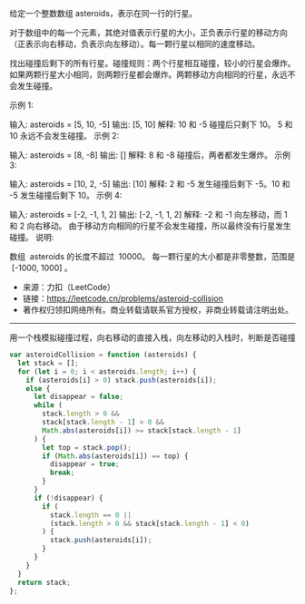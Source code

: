 给定一个整数数组 asteroids，表示在同一行的行星。

对于数组中的每一个元素，其绝对值表示行星的大小，正负表示行星的移动方向（正表示向右移动，负表示向左移动）。每一颗行星以相同的速度移动。

找出碰撞后剩下的所有行星。碰撞规则：两个行星相互碰撞，较小的行星会爆炸。如果两颗行星大小相同，则两颗行星都会爆炸。两颗移动方向相同的行星，永远不会发生碰撞。

示例 1:

输入:
asteroids = [5, 10, -5]
输出: [5, 10]
解释:
10 和 -5 碰撞后只剩下 10。 5 和 10 永远不会发生碰撞。
示例 2:

输入:
asteroids = [8, -8]
输出: []
解释:
8 和 -8 碰撞后，两者都发生爆炸。
示例 3:

输入:
asteroids = [10, 2, -5]
输出: [10]
解释:
2 和 -5 发生碰撞后剩下 -5。10 和 -5 发生碰撞后剩下 10。
示例 4:

输入:
asteroids = [-2, -1, 1, 2]
输出: [-2, -1, 1, 2]
解释:
-2 和 -1 向左移动，而 1 和 2 向右移动。
由于移动方向相同的行星不会发生碰撞，所以最终没有行星发生碰撞。
说明:

数组  asteroids 的长度不超过  10000。
每一颗行星的大小都是非零整数，范围是  [-1000, 1000] 。

- 来源：力扣（LeetCode）
- 链接：https://leetcode.cn/problems/asteroid-collision
- 著作权归领扣网络所有。商业转载请联系官方授权，非商业转载请注明出处。

---

用一个栈模拟碰撞过程，向右移动的直接入栈，向左移动的入栈时，判断是否碰撞

```javascript
var asteroidCollision = function (asteroids) {
  let stack = [];
  for (let i = 0; i < asteroids.length; i++) {
    if (asteroids[i] > 0) stack.push(asteroids[i]);
    else {
      let disappear = false;
      while (
        stack.length > 0 &&
        stack[stack.length - 1] > 0 &&
        Math.abs(asteroids[i]) >= stack[stack.length - 1]
      ) {
        let top = stack.pop();
        if (Math.abs(asteroids[i]) == top) {
          disappear = true;
          break;
        }
      }
      if (!disappear) {
        if (
          stack.length == 0 ||
          (stack.length > 0 && stack[stack.length - 1] < 0)
        ) {
          stack.push(asteroids[i]);
        }
      }
    }
  }
  return stack;
};
```

